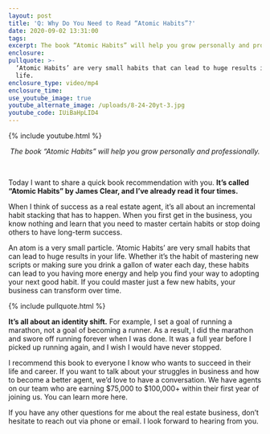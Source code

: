 ```yaml
---
layout: post
title: 'Q: Why Do You Need to Read “Atomic Habits”?'
date: 2020-09-02 13:31:00
tags:
excerpt: The book “Atomic Habits” will help you grow personally and professionally.
enclosure:
pullquote: >-
  ‘Atomic Habits’ are very small habits that can lead to huge results in your
  life.
enclosure_type: video/mp4
enclosure_time:
use_youtube_image: true
youtube_alternate_image: /uploads/8-24-20yt-3.jpg
youtube_code: IUiBaHpLID4
---
```


{% include youtube.html %}

<center><em>The book &ldquo;Atomic Habits&rdquo; will help you grow personally and professionally.</em></center>

&nbsp;

Today I want to share a quick book recommendation with you. **It’s called “Atomic Habits” by James Clear, and I’ve already read it four times.**

When I think of success as a real estate agent, it’s all about an incremental habit stacking that has to happen. When you first get in the business, you know nothing and learn that you need to master certain habits or stop doing others to have long-term success.

An atom is a very small particle. ‘Atomic Habits’ are very small habits that can lead to huge results in your life. Whether it’s the habit of mastering new scripts or making sure you drink a gallon of water each day, these habits can lead to you having more energy and help you find your way to adopting your next good habit. If you could master just a few new habits, your business can transform over time.

{% include pullquote.html %}

**It’s all about an identity shift.** For example, I set a goal of running a marathon, not a goal of becoming a runner. As a result, I did the marathon and swore off running forever when I was done. It was a full year before I picked up running again, and I wish I would have never stopped.

I recommend this book to everyone I know who wants to succeed in their life and career. If you want to talk about your struggles in business and how to become a better agent, we’d love to have a conversation. We have agents on our team who are earning $75,000 to $100,000+ within their first year of joining us. You can learn more here.

If you have any other questions for me about the real estate business, don’t hesitate to reach out via phone or email. I look forward to hearing from you.